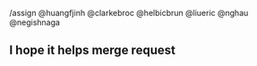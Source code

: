 /assign @huangfjinh @clarkebroc @helbicbrun @liueric @nghau @negishnaga

## I hope it helps merge request